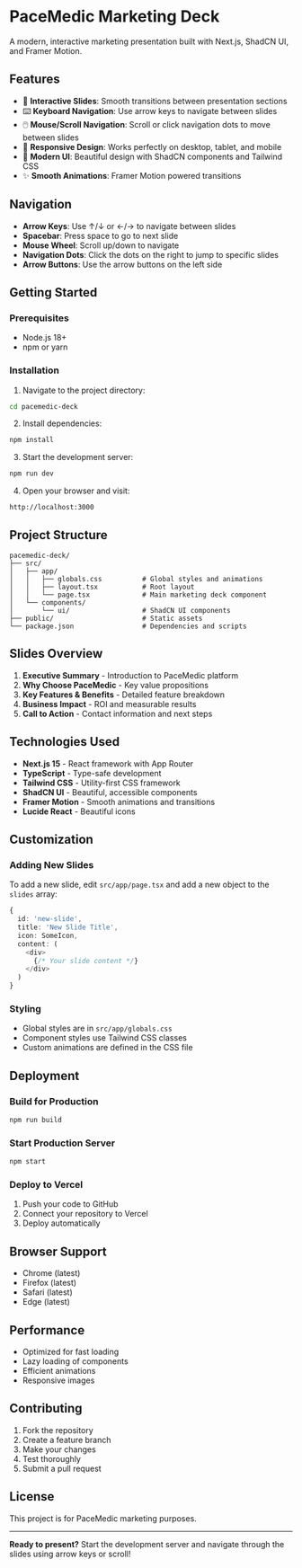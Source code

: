 # PaceMedic Marketing Deck

A modern, interactive marketing presentation built with Next.js, ShadCN UI, and Framer Motion.

## Features

- 🎯 **Interactive Slides**: Smooth transitions between presentation sections
- ⌨️ **Keyboard Navigation**: Use arrow keys to navigate between slides
- 🖱️ **Mouse/Scroll Navigation**: Scroll or click navigation dots to move between slides
- 📱 **Responsive Design**: Works perfectly on desktop, tablet, and mobile
- 🎨 **Modern UI**: Beautiful design with ShadCN components and Tailwind CSS
- ✨ **Smooth Animations**: Framer Motion powered transitions

## Navigation

- **Arrow Keys**: Use ↑/↓ or ←/→ to navigate between slides
- **Spacebar**: Press space to go to next slide
- **Mouse Wheel**: Scroll up/down to navigate
- **Navigation Dots**: Click the dots on the right to jump to specific slides
- **Arrow Buttons**: Use the arrow buttons on the left side

## Getting Started

### Prerequisites

- Node.js 18+ 
- npm or yarn

### Installation

1. Navigate to the project directory:
```bash
cd pacemedic-deck
```

2. Install dependencies:
```bash
npm install
```

3. Start the development server:
```bash
npm run dev
```

4. Open your browser and visit:
```
http://localhost:3000
```

## Project Structure

```
pacemedic-deck/
├── src/
│   ├── app/
│   │   ├── globals.css          # Global styles and animations
│   │   ├── layout.tsx           # Root layout
│   │   └── page.tsx             # Main marketing deck component
│   └── components/
│       └── ui/                  # ShadCN UI components
├── public/                      # Static assets
└── package.json                 # Dependencies and scripts
```

## Slides Overview

1. **Executive Summary** - Introduction to PaceMedic platform
2. **Why Choose PaceMedic** - Key value propositions
3. **Key Features & Benefits** - Detailed feature breakdown
4. **Business Impact** - ROI and measurable results
5. **Call to Action** - Contact information and next steps

## Technologies Used

- **Next.js 15** - React framework with App Router
- **TypeScript** - Type-safe development
- **Tailwind CSS** - Utility-first CSS framework
- **ShadCN UI** - Beautiful, accessible components
- **Framer Motion** - Smooth animations and transitions
- **Lucide React** - Beautiful icons

## Customization

### Adding New Slides

To add a new slide, edit `src/app/page.tsx` and add a new object to the `slides` array:

```typescript
{
  id: 'new-slide',
  title: 'New Slide Title',
  icon: SomeIcon,
  content: (
    <div>
      {/* Your slide content */}
    </div>
  )
}
```

### Styling

- Global styles are in `src/app/globals.css`
- Component styles use Tailwind CSS classes
- Custom animations are defined in the CSS file

## Deployment

### Build for Production

```bash
npm run build
```

### Start Production Server

```bash
npm start
```

### Deploy to Vercel

1. Push your code to GitHub
2. Connect your repository to Vercel
3. Deploy automatically

## Browser Support

- Chrome (latest)
- Firefox (latest)
- Safari (latest)
- Edge (latest)

## Performance

- Optimized for fast loading
- Lazy loading of components
- Efficient animations
- Responsive images

## Contributing

1. Fork the repository
2. Create a feature branch
3. Make your changes
4. Test thoroughly
5. Submit a pull request

## License

This project is for PaceMedic marketing purposes.

---

**Ready to present?** Start the development server and navigate through the slides using arrow keys or scroll!

